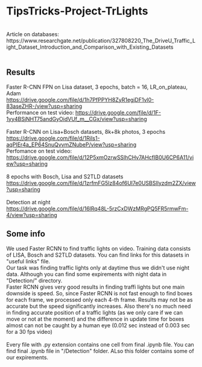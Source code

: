 # TipsTricks-Project-TrLights
<br>
Article on databases: https://www.researchgate.net/publication/327808220_The_DriveU_Traffic_Light_Dataset_Introduction_and_Comparison_with_Existing_Datasets <br> <br>

## Results
Faster R-CNN FPN on Lisa dataset, 3 epochs, batch = 16, LR_on_plateau, Adam <br>
https://drive.google.com/file/d/1h7PfPPYH8ZyR1egjDF1vl0-83aseZHR-/view?usp=sharing <br>
Performance on test video: https://drive.google.com/file/d/1F-1yy4BSjNHT75andGyOidVUf_m__CGx/view?usp=sharing <br> <br>
Faster R-CNN on Lisa+Bosch datasets, 8k+8k photos, 3 epochs <br>
https://drive.google.com/file/d/1RiIs1-aqPIEr4a_EP64SnuQvvmZNubeP/view?usp=sharing <br>
Perfomance on test video: https://drive.google.com/file/d/12P5xmOzrwSSlhCHv7AHcfIB0U6CP6A11/view?usp=sharing <br><br>
8 epochs with Bosch, Lisa and S2TLD datasets <br>
https://drive.google.com/file/d/1zrfmFG5lz84of6Ul7e0USBSlIyzdm2ZX/view?usp=sharing <br> <br>
Detection at night <br>
https://drive.google.com/file/d/16lRq48L-5rzCxDWzMRgPQ5FR5rmwFm-4/view?usp=sharing


## Some info

We used Faster RCNN to find traffic lights on video. Training data consists of LISA, Bosch and S2TLD datasets. You can find links for this datasets in "useful links" file. <br>
Our task was finding traffic lights only at daytime thus we didn't use night data. Although you can find some expirements with night data in "Detection/" directory. <br>
Faster RCNN gives very good results in finding traffi lights but one main downside is speed. So, since Faster RCNN is not fast enough to find boxes for each frame, we processed only each 4-th frame. Results may not be as accurate but the speed significantly increases. Also there's no much need in finding accurate position of a traffic lights (as we only care if we can move or not at the moment) and the difference in update time for boxes almost can not be caught by a human eye (0.012 sec instead of 0.003 sec for a 30 fps video) <br><br> 
Every file with .py extension contains one cell from final .ipynb file.  You can find final .ipynb file in "/Detection" folder. ALso this folder contains some of our expirements.<br>
